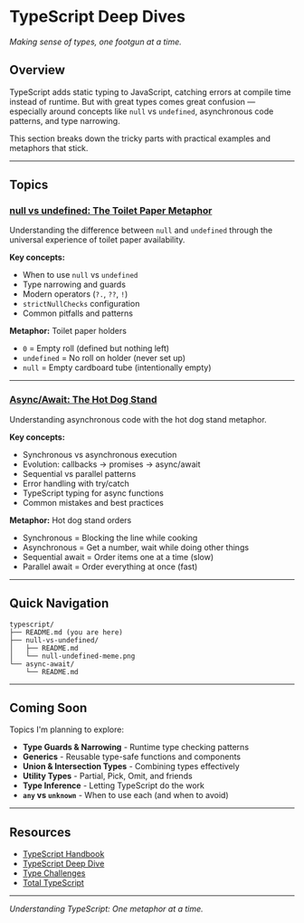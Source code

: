 # TypeScript Deep Dives

_Making sense of types, one footgun at a time._

## Overview

TypeScript adds static typing to JavaScript, catching errors at compile time instead of runtime. But with great types comes great confusion — especially around concepts like `null` vs `undefined`, asynchronous code patterns, and type narrowing.

This section breaks down the tricky parts with practical examples and metaphors that stick.

---

## Topics

### [null vs undefined: The Toilet Paper Metaphor](./null-vs-undefined/README.md)

Understanding the difference between `null` and `undefined` through the universal experience of toilet paper availability.

**Key concepts:**
- When to use `null` vs `undefined`
- Type narrowing and guards
- Modern operators (`?.`, `??`, `!`)
- `strictNullChecks` configuration
- Common pitfalls and patterns

**Metaphor:** Toilet paper holders
- `0` = Empty roll (defined but nothing left)
- `undefined` = No roll on holder (never set up)
- `null` = Empty cardboard tube (intentionally empty)

---

### [Async/Await: The Hot Dog Stand](./async-await/README.md)

Understanding asynchronous code with the hot dog stand metaphor.

**Key concepts:**
- Synchronous vs asynchronous execution
- Evolution: callbacks → promises → async/await
- Sequential vs parallel patterns
- Error handling with try/catch
- TypeScript typing for async functions
- Common mistakes and best practices

**Metaphor:** Hot dog stand orders
- Synchronous = Blocking the line while cooking
- Asynchronous = Get a number, wait while doing other things
- Sequential await = Order items one at a time (slow)
- Parallel await = Order everything at once (fast)

---

## Quick Navigation

```
typescript/
├── README.md (you are here)
├── null-vs-undefined/
│   ├── README.md
│   └── null-undefined-meme.png
└── async-await/
    └── README.md
```

---

## Coming Soon

Topics I'm planning to explore:

- **Type Guards & Narrowing** - Runtime type checking patterns
- **Generics** - Reusable type-safe functions and components
- **Union & Intersection Types** - Combining types effectively
- **Utility Types** - Partial, Pick, Omit, and friends
- **Type Inference** - Letting TypeScript do the work
- **`any` vs `unknown`** - When to use each (and when to avoid)

---

## Resources

- [TypeScript Handbook](https://www.typescriptlang.org/docs/handbook/intro.html)
- [TypeScript Deep Dive](https://basarat.gitbook.io/typescript/)
- [Type Challenges](https://github.com/type-challenges/type-challenges)
- [Total TypeScript](https://www.totaltypescript.com/)

---

_Understanding TypeScript: One metaphor at a time._
